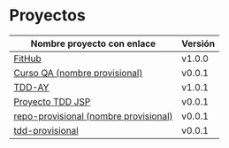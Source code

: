 # Proyectos

| Nombre proyecto con enlace                                                         | Versión |
|------------------------------------------------------------------------------------|---------|
| [FitHub](https://github.com/fitplusplus/fithub)                                    | v1.0.0  |
| [Curso QA (nombre provisional)](https://github.com/testing-kakapos/curso-QA)       | v0.0.1  |
| [TDD-AY](https://github.com/TDD-AY/TDD-Project)                                    | v1.0.1  |
| [Proyecto TDD JSP](https://github.com/tdd-JSP/TDD-curso)                           | v0.0.1  |
| [repo-provisional (nombre provisional)](https://github.com/tdd-IgnasiYManu/repo-provisional)       | v0.0.1  |
| [tdd-provisional](https://github.com/tdd-organization-afp/tdd-provisional)         | v0.0.1  |
